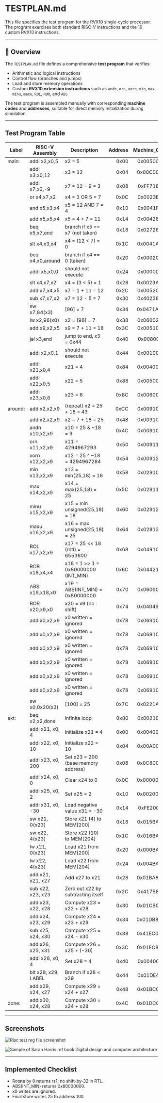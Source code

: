 # TESTPLAN.md

This file specifies the test program for the RVX10 single-cycle processor. The program exercises both standard RISC-V instructions and the 10 custom RVX10 instructions.

---

## 📘 Overview

The `TESTPLAN.md` file defines a comprehensive **test program** that verifies:

- Arithmetic and logical instructions
- Control flow (branches and jumps)
- Load and store memory operations
- Custom **RVX10 extension instructions** such as `andn`, `orn`, `xorn`, `min`, `max`, `minu`, `maxu`, `ROL`, `ROR`, and `ABS`

The test program is assembled manually with corresponding **machine codes** and **addresses**, suitable for direct memory initialization during simulation.

---

## Test Program Table

| Label   | RISC-V Assembly     | Description                         | Address | Machine_Code |     |
| ------- | ------------------- | ----------------------------------- | ------: | -----------: | --- |
| main:   | addi x2,x0,5        | x2 = 5                              |    0x00 |   0x00500113 |     |
|         | addi x3,x0,12       | x3 = 12                             |    0x04 |   0x00C00193 |     |
|         | addi x7,x3,-9       | x7 = 12 - 9 = 3                     |    0x08 |   0xFF718393 |     |
|         | or x4,x7,x2         | x4 = 3 OR 5 = 7                     |    0x0C |   0x0023E233 |     |
|         | and x5,x3,x4        | x5 = 12 AND 7 = 4                   |    0x10 |   0x0041F2B3 |     |
|         | add x5,x5,x4        | x5 = 4 + 7 = 11                     |    0x14 |   0x004282B3 |     |
|         | beq x5,x7,end       | branch if x5 == x7 (not taken)      |    0x18 |   0x02728863 |     |
|         | slt x4,x3,x4        | x4 = (12 < 7) = 0                   |    0x1C |   0x0041A233 |     |
|         | beq x4,x0,around    | branch if x4 == 0 (taken)           |    0x20 |   0x00020463 |     |
|         | addi x5,x0,0        | should not execute                  |    0x24 |   0x00000293 |     |
|         | slt x4,x7,x2        | x4 = (3 < 5) = 1                    |    0x28 |   0x0023A233 |     |
|         | add x7,x4,x5        | x7 = 1 + 11 = 12                    |    0x2C |   0x005203B3 |     |
|         | sub x7,x7,x2        | x7 = 12 - 5 = 7                     |    0x30 |   0x402383B3 |     |
|         | sw x7,84(x3)        | [96] = 7                            |    0x34 |   0x0471AA23 |     |
|         | lw x2,96(x0)        | x2 = [96] = 7                       |    0x38 |   0x06002103 |     |
|         | add x9,x2,x5        | x9 = 7 + 11 = 18                    |    0x3C |   0x005104B3 |     |
|         | jal x3,end          | jump to end, x3 = 0x44              |    0x40 |   0x008001EF |     |
|         | addi x2,x0,1        | should not execute                  |    0x44 |   0x00100113 |     |
|         | addi x21,x0,4       | x21 = 4                             |    0x84 |   0x00400A93 |     |
|         | addi x22,x0,5       | x22 = 5                             |    0x88 |   0x00500B13 |     |
|         | addi x23,x0,6       | x23 = 6                             |    0x8C |   0x00600B93 |     |
| around: | add x2,x2,x9        | (repeat) x2 = 25 + 18 = 43          |    0xCC |   0x00910033 |     |
|         | add x2,x2,x9        | x2 = 7 + 18 = 25                    |    0x48 |   0x00910133 |     |
|         | andn x10,x2,x9      | x10 = 25 & \~18 = 9                 |    0x4C |   0x0091050B |     |
|         | orn x11,x2,x9       | x11 = 4294967293                    |    0x50 |   0x0091158B |     |
|         | xorn x12,x2,x9      | x12 = 25 ^ \~18 = 4294967284        |    0x54 |   0x0091260B |     |
|         | min x13,x2,x9       | x13 = min(25,18) = 18               |    0x58 |   0x0291068B |     |
|         | max x14,x2,x9       | x14 = max(25,18) = 25               |    0x5C |   0x0291170B |     |
|         | minu x15,x2,x9      | x15 = min unsigned(25,18) = 18      |    0x60 |   0x0291278B |     |
|         | maxu x16,x2,x9      | x16 = max unsigned(25,18) = 25      |    0x64 |   0x0291380B |     |
|         | ROL x17,x2,x9       | x17 = 25 << 18 (rotl) = 6553600     |    0x68 |   0x0491088B |     |
|         | ROR x18,x4,x4       | x18 = 1 >> 1 = 0x80000000 (INT_MIN) |    0x6C |   0x0442190B |     |
|         | ABS x19,x18,x0      | x19 = ABS(INT_MIN) = 0x80000000     |    0x70 |   0x0609098B |     |
|         | ROR x20,x9,x0       | x20 = x9 (no shift)                 |    0x74 |   0x04049A0B |     |
|         | add x0,x2,x9        | x0 written = ignored                |    0x78 |   0x06910033 |     |
|         | add x0,x2,x9        | x0 written = ignored                |    0x78 |   0x06910033 |     |
|         | add x0,x2,x9        | x0 written = ignored                |    0x78 |   0x06910033 |     |
|         | add x0,x2,x9        | x0 written = ignored                |    0x78 |   0x06910033 |     |
|         | add x0,x2,x9        | x0 written = ignored                |    0x78 |   0x06910033 |     |
|         | add x0,x2,x9        | x0 written = ignored                |    0x78 |   0x06910033 |     |
|         | sw x0,0x20(x3)      | [100] = 25                          |    0x7C |   0x0221A023 |     |
| ext:    | beq x2,x2,done      | infinite loop                       |    0x80 |   0x00210063 |     |
|         | addi x21, x0, 4     | Initialize x21 = 4                  |    0x00 |   0x00400A93 |     |
|         | addi x22, x0, 10    | Initialize x22 = 10                 |    0x04 |   0x00A00B13 |     |
|         | addi x23, x0, 200   | Set x23 = 200 (base memory address) |    0x08 |   0x0C800B93 |     |
|         | addi x24, x0, 0     | Clear x24 to 0                      |    0x0C |   0x00000C13 |     |
|         | addi x25, x0, 2     | Set x25 = 2                         |    0x10 |   0x00200C93 |     |
|         | addi x31, x0, -30   | Load negative value x31 = -30       |    0x14 |   0xFE200F93 |     |
|         | sw x21, 0(x23)      | Store x21 (4) to MEM[200]           |    0x18 |   0x015BA023 |     |
|         | sw x22, 4(x23)      | Store x22 (10) to MEM[204]          |    0x1C |   0x016BA223 |     |
|         | lw x21, 0(x23)      | Load x21 from MEM[200]              |    0x20 |   0x000BA283 |     |
|         | lw x22, 4(x23)      | Load x22 from MEM[204]              |    0x24 |   0x004BA303 |     |
|         | add x21, x21, x27   | Add x27 to x21                      |    0x28 |   0x01BA8AB3 |     |
|         | sub x22, x23, x23   | Zero out x22 by subtracting itself  |    0x2C |   0x417B8B33 |     |
|         | add x23, x22, x28   | Compute x23 = x22 + x28             |    0x30 |   0x01CB0BB3 |     |
|         | add x24, x23, x29   | Compute x24 = x23 + x29             |    0x34 |   0x01DB8C33 |     |
|         | sub x25, x24, x30   | Compute x25 = x24 - x30             |    0x38 |   0x41EC0CB3 |     |
|         | add x26, x25, x31   | Compute x26 = x25 + (-30)           |    0x3C |   0x01FC8D33 |     |
|         | addi x28, x0, 4     | Set x28 = 4                         |    0x40 |   0x00400E13 |     |
|         | blt x28, x29, LABEL | Branch if x28 < x29                 |    0x44 |   0x01DE4E63 |     |
|         | add x29, x24, x27   | Compute x29 = x24 + x27             |    0x48 |   0x01BC0EB3 |     |
| done:   | add x30, x24, x28   | Compute x30 = x24 + x28             |    0x4C |   0x01DC0F33 |     |

---

## Screenshots

![Risc test reg file screenshot](https://github.com/user-attachments/assets/2890c3d8-06ea-410c-abf9-39f7d5f3c313)

![Sample of Sarah Harris ref book Digital design and computer architecture](https://github.com/user-attachments/assets/87863e0f-9cb3-4b95-a4ff-1014210ddfe1)

---

## Implemented Checklist

- Rotate by 0 returns rs1; no shift-by-32 in RTL.
- ABS(INT_MIN) returns 0x80000000.
- x0 writes are ignored.
- Final store writes 25 to address 100.

